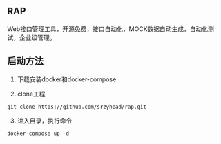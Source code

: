 RAP
-----------
Web接口管理工具，开源免费，接口自动化，MOCK数据自动生成，自动化测试，企业级管理。

## 启动方法

1. 下载安装docker和docker-compose

2. clone工程
```
git clone https://github.com/srzyhead/rap.git
```

3. 进入目录，执行命令
```
docker-compose up -d
```
